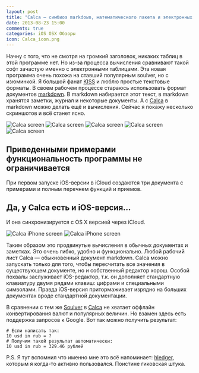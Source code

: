 ```yaml
---
layout: post
title: "Calca — симбиоз markdown, математического пакета и электронных таблиц"
date: 2013-08-23 15:00
comments: true
categories: iOS OSX Обзоры
icon: Calca_icon.png
---
```

Начну с того, что не смотря на громкий заголовок, никаких таблиц в этой программе нет. Но из-за процесса вычисления сравнивают такой софт зачастую именно с электронными таблицами. Эта новая программа очень похожа на ставший популярным soulver, но с изюминкой. Я большой фанат [KISS](http://ru.wikipedia.org/wiki/KISS_(принцип)) и люблю простые текстовые форматы. В своем рабочем процессе стараюсь использовать формат документов [markdown](http://ru.wikipedia.org/wiki/Markdown). В markdown набирается этот текст, в markdown хранятся заметки, журнал и некоторые документы. А с [Calca](http://www.calca.io/) в markdown можно делать ещё и вычисления. Сейчас я покажу несколько скриншотов и всё станет ясно.
<!--more-->
![Calca screen](/images/articles/Calca_osx1_screen.png)
![Calca screen](/images/articles/Calca_osx2_screen.png)
![Calca screen](/images/articles/Calca_osx3_screen.png)
![Calca screen](/images/articles/Calca_osx4_screen.png)
![Calca screen](/images/articles/Calca_osx5_screen.png)

## Приведенными примерами функциональность программы не ограничивается

При первом запуске iOS-версии в iCloud создаются три документа с примерами и полным перечнем функций и приемов.

## Да, у Calca есть и iOS-версия…

И она синхронизируется с OS X версией через iCloud.

![Calca iPhone screen](/images/articles/Calca_iphone1_screen.png)
![Calca iPhone screen](/images/articles/Calca_iphone2_screen.png)

Таким образом это продвинутые вычисления в обычных документах и заметках. Это очень гибко, удобно и функционально. Любой рабочий лист Calca — обыкновенный документ markdown. Calca можно запускать только для того, чтобы пересчитать все значения в существующем документе, но и собственный редактор хорош. Особой похвалы заслуживает iOS-редактор, т.к. он дополняет стандартную клавиатуру двумя рядами клавиш: цифрами и специальными символами. Правда iOS-версия притормаживает изрядно на больших документах вроде стандартной документации.

В сравнении с тем же [Soulver](http://www.acqualia.com/soulver/) в [Calca](http://calca.io/) не хватает оффлайн конвертирования валют и популярных величин. Но взамен здесь есть поддержка запросов к Google. Вот так можно получить результат:

	# Если написать так:
	10 usd in rub = ?
	# Получим такой результат автоматически:
	10 usd in rub = 329.46 рублей

P.S. Я тут вспомнил что именно мне это всё напоминает: [hledger](http://hledger.org/), которым я когда-то активно пользовался. Поистине гиковская штука.